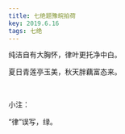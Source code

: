 ```yaml
---
title: 七绝题豫皖拍荷
key: 2019.6.16
tags: 七绝
---
```


纯洁自有大胸怀，律叶更托净中白。

夏日青莲亭玉美，秋天胖藕富态来。

</br>

小注：

“律”误写，绿。

</br>

